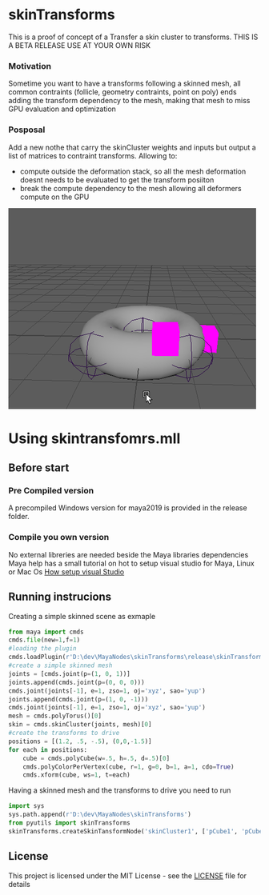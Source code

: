 # skinTransforms
This is a proof of concept of a Transfer a skin cluster to transforms. 
THIS IS A BETA RELEASE USE AT YOUR OWN RISK

### Motivation

Sometime you want to have a transforms following a skinned mesh, all common contraints (follicle, geometry contraints, point on poly) ends adding the transform dependency to the mesh, 
making that mesh to miss GPU evaluation and optimization


### Posposal
Add a new nothe that carry the skinCluster weights and inputs but output a list of matrices to contraint transforms. Allowing to:
* compute outside the deformation stack, so all the mesh deformation doesnt needs to be evaluated to get the transform posiiton
* break the compute dependency to the mesh allowing all deformers compute on the GPU

![](skinTransforms.gif)


# Using skintransfomrs.mll
## Before start

### Pre Compiled version

A precompiled Windows version for maya2019 is provided in the release folder.

### Compile you own version

No external libreries are needed beside the Maya libraries dependencies
Maya help has a small tutorial on hot to setup visual studio for Maya, Linux or Mac Os
[How setup visual Studio](https://help.autodesk.com/view/MAYAUL/2017/ENU/?guid=__files_Setting_up_your_build_environment_htm)

## Running instrucions
Creating a simple skinned scene as exmaple
```python
from maya import cmds
cmds.file(new=1,f=1)
#loading the plugin
cmds.loadPlugin(r'D:\dev\MayaNodes\skinTransforms\release\skinTransforms.mll')
#create a simple skinned mesh
joints = [cmds.joint(p=(1, 0, 1))]
joints.append(cmds.joint(p=(0, 0, 0)))
cmds.joint(joints[-1], e=1, zso=1, oj='xyz', sao='yup')
joints.append(cmds.joint(p=(1, 0, -1)))
cmds.joint(joints[-1], e=1, zso=1, oj='xyz', sao='yup')
mesh = cmds.polyTorus()[0]
skin = cmds.skinCluster(joints, mesh)[0]
#create the transforms to drive
positions = [(1.2, .5, -.5), (0,0,-1.5)]
for each in positions:
    cube = cmds.polyCube(w=.5, h=.5, d=.5)[0]
    cmds.polyColorPerVertex(cube, r=1, g=0, b=1, a=1, cdo=True)
    cmds.xform(cube, ws=1, t=each)

```
Having a skinned mesh and the transforms to drive you need to run 
```python
import sys
sys.path.append(r'D:\dev\MayaNodes\skinTransforms')
from pyutils import skinTransforms
skinTransforms.createSkinTansformNode('skinCluster1', ['pCube1', 'pCube2'])
```

## License

This project is licensed under the MIT License - see the [LICENSE](LICENSE) file for details

